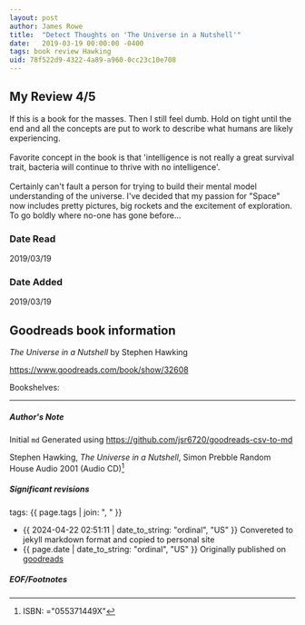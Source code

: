 ```yaml
---
layout: post
author: James Rowe
title:  "Detect Thoughts on 'The Universe in a Nutshell'"
date:   2019-03-19 00:00:00 -0400
tags: book review Hawking 
uid: 78f522d9-4322-4a89-a960-0cc23c10e708
---
```


<!-- highly dependent on how you personally use jekyll templates, and how you want this to show up -->
<!-- escape any jekyll keys with double brackets -->

## My Review 4/5

If this is a book for the masses. Then I still feel dumb. Hold on tight until the end and all the concepts are put to work to describe what humans are likely experiencing.<br/><br/>Favorite concept in the book is that 'intelligence is not really a great survival trait, bacteria will continue to thrive with no intelligence'.<br/><br/>Certainly can't fault a person for trying to build their mental model understanding of the universe. I've decided that my passion for "Space" now includes pretty pictures, big rockets and the excitement of exploration. To go boldly where no-one has gone before...

### Date Read
2019/03/19

### Date Added
2019/03/19

## Goodreads book information

*The Universe in a Nutshell* by Stephen Hawking

https://www.goodreads.com/book/show/32608

Bookshelves: 

---

##### Author's Note

Initial `md` Generated using https://github.com/jsr6720/goodreads-csv-to-md

Stephen Hawking, *The Universe in a Nutshell*, Simon Prebble Random House Audio 2001 (Audio CD)[^1]

##### Significant revisions

tags: {{ page.tags | join: ", " }} <!-- todo move this somewhere -->

- {{ 2024-04-22 02:51:11 | date_to_string: "ordinal", "US" }} Convereted to jekyll markdown format and copied to personal site
- {{ page.date | date_to_string: "ordinal", "US" }} Originally published on [goodreads](https://www.goodreads.com)

##### EOF/Footnotes

[^1]: ISBN: ="055371449X"